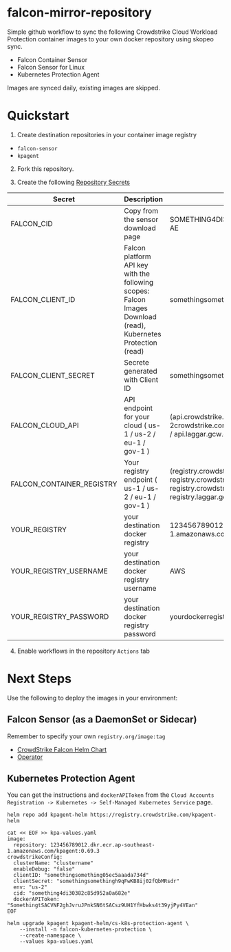 # falcon-mirror-repository

Simple github workflow to sync the following Crowdstrike Cloud Workload Protection container images to your own docker repository using skopeo sync.
- Falcon Container Sensor
- Falcon Sensor for Linux
- Kubernetes Protection Agent

Images are synced daily, existing images are skipped.

# Quickstart

1. Create destination repositories in your container image registry
- `falcon-sensor`
- `kpagent`

2. Fork this repository.

3. Create the following [Repository Secrets](https://docs.github.com/en/codespaces/managing-codespaces-for-your-organization/managing-encrypted-secrets-for-your-repository-and-organization-for-github-codespaces#adding-secrets-for-a-repository)

| Secret  | Description	| Example  	|
|---	|--- |---	|
| FALCON_CID  	| Copy from the sensor download page  | SOMETHING4DI30382C85D952A0A682E-AE  	|
| FALCON_CLIENT_ID  | Falcon platform API key with the following scopes: Falcon Images Download (read), Kubernetes Protection (read)	| somethingsomething05ec5aaada734d  	|
| FALCON_CLIENT_SECRET | Secrete generated with Client ID 	| somethingsomethingh9qFwKB8ij02fQbMRsdr  	|
| FALCON_CLOUD_API  | API endpoint for your cloud ( us-1 / us-2 / eu-1 / gov-1 ) | (api.crowdstrike.com / api.us-2crowdstrike.com / api.eu-1.crowdstrike.com / api.laggar.gcw.crowdstrike.com )  	|
| FALCON_CONTAINER_REGISTRY | Your registry endpoint ( us-1 / us-2 / eu-1 / gov-1 )   	| (registry.crowdstrike.com / registry.crowdstrike.com / registry.crowdstrike.com / registry.laggar.gcw.crowdstrike.com )  	|
| YOUR_REGISTRY  	| your destination docker registry | 123456789012.dkr.ecr.ap-southeast-1.amazonaws.com  	|
| YOUR_REGISTRY_USERNAME  	| your destination docker registry username | AWS  	|
| YOUR_REGISTRY_PASSWORD  	| your destination docker registry password | yourdockerregistrypassword  	|

4. Enable workflows in the repository `Actions` tab

# Next Steps

Use the following to deploy the images in your environment:

## Falcon Sensor (as a DaemonSet or Sidecar)
Remember to specify your own `registry.org/image:tag`

- [CrowdStrike Falcon Helm Chart](https://github.com/CrowdStrike/falcon-helm)
- [Operator](https://github.com/CrowdStrike/falcon-operator)

## Kubernetes Protection Agent
You can get the instructions and `dockerAPIToken` from the `Cloud Accounts Registration -> Kubernetes -> Self-Managed Kubernetes Service` page.
```
helm repo add kpagent-helm https://registry.crowdstrike.com/kpagent-helm

cat << EOF >> kpa-values.yaml
image:
  repository: 123456789012.dkr.ecr.ap-southeast-1.amazonaws.com/kpagent:0.69.3
crowdstrikeConfig:
  clusterName: "clustername"
  enableDebug: "false"
  clientID: "somethingsomething05ec5aaada734d"
  clientSecret: "somethingsomethingh9qFwKB8ij02fQbMRsdr"
  env: "us-2"
  cid: "something4di30382c85d952a0a682e"
  dockerAPIToken: "SomethingtSACVNF2ghJvruJPnkSN6tSACsz9UH1YfHbwks4t39yjPy4VEan"
EOF

helm upgrade kpagent kpagent-helm/cs-k8s-protection-agent \
    --install -n falcon-kubernetes-protection \
    --create-namespace \
    --values kpa-values.yaml
```